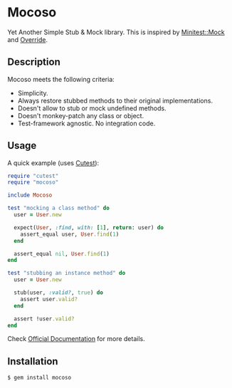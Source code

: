 Mocoso
======

Yet Another Simple Stub & Mock library. This is inspired by
[Minitest::Mock][minitest] and [Override][override].

Description
-----------

Mocoso meets the following criteria:

* Simplicity.
* Always restore stubbed methods to their original implementations.
* Doesn't allow to stub or mock undefined methods.
* Doesn't monkey-patch any class or object.
* Test-framework agnostic. No integration code.

Usage
-----

A quick example (uses [Cutest][cutest]):

```ruby
require "cutest"
require "mocoso"

include Mocoso

test "mocking a class method" do
  user = User.new

  expect(User, :find, with: [1], return: user) do
    assert_equal user, User.find(1)
  end

  assert_equal nil, User.find(1)
end

test "stubbing an instance method" do
  user = User.new

  stub(user, :valid?, true) do
    assert user.valid?
  end

  assert !user.valid?
end
```

Check [Official Documentation][docs] for more details.

Installation
------------

```bash
$ gem install mocoso
```

[docs]: http://rubydoc.info/github/harmoni/mocoso/
[cutest]: https://github.com/djanowski/cutest/
[override]: https://github.com/soveran/override/
[minitest]: https://github.com/seattlerb/minitest/
